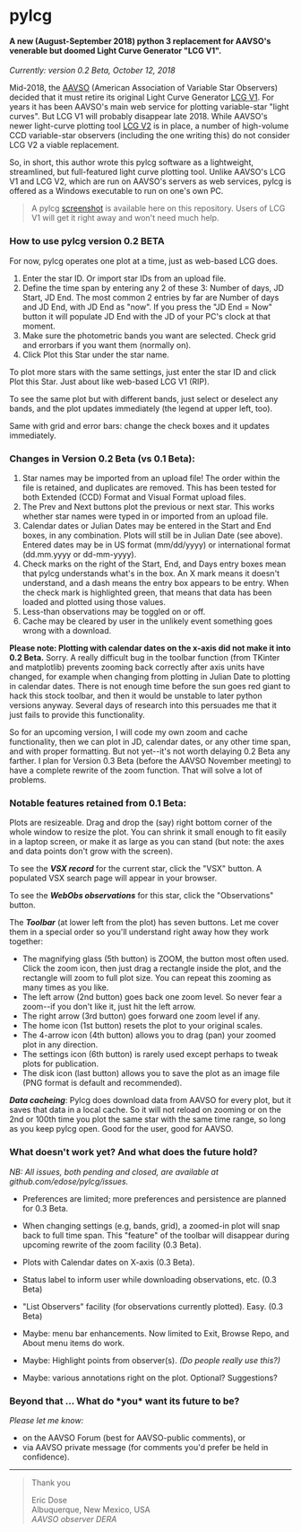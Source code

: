# pylcg

#### A new (August-September 2018) python 3 replacement for AAVSO's venerable but doomed Light Curve Generator "LCG V1".

_Currently: version 0.2 Beta, October 12, 2018_

Mid-2018, the [AAVSO](http://www.aavso.org) (American Association of Variable Star Observers) decided that it must retire its original Light Curve Generator [LCG V1](https://www.aavso.org/lcg). For years it has been AAVSO's main web service for plotting variable-star "light curves". But LCG V1 will probably disappear late 2018. 
While AAVSO's newer light-curve plotting tool [LCG V2](https://www.aavso.org/LCGv2/) is in place, a number of high-volume CCD variable-star observers (including the one writing this) do not consider LCG V2 a viable replacement.    

So, in short, this author wrote this pylcg software as a lightweight, streamlined, but full-featured light curve plotting tool. Unlike AAVSO's LCG V1 and LCG V2, which are run on AAVSO's servers as web services, pylcg is offered as a Windows executable to run on one's own PC.

>A pylcg [screenshot](https://github.com/edose/pylcg/blob/master/screenshot_pylcg.png) is available here on this repository. Users of LCG V1 will get it right away and won't need much help.

### How to use pylcg version 0.2 BETA

For now, pylcg operates one plot at a time, just as web-based LCG does.

1. Enter the star ID. Or import star IDs from an upload file.
2. Define the time span by entering any 2 of these 3: Number of days, JD Start, JD End. The most common 2 entries by far are Number of days and JD End, with JD End as "now". If you press the "JD End = Now" button it will populate JD End with the JD of your PC's clock at that moment.
3. Make sure the photometric bands you want are selected. Check grid and errorbars if you want them (normally on).
4. Click Plot this Star under the star name.

To plot more stars with the same settings, just enter the star ID and click Plot this Star. Just about like web-based LCG V1 (RIP).

To see the same plot but with different bands, just select or deselect any bands, and the plot updates immediately (the legend at upper left, too).

Same with grid and error bars: change the check boxes and it updates immediately.

### Changes in Version 0.2 Beta (vs 0.1 Beta):

1. Star names may be imported from an upload file! The order within the file is retained, and duplicates are removed. This has been tested for both Extended (CCD) Format and Visual Format upload files. 
2. The Prev and Next buttons plot the previous or next star. This works whether star names were typed in or imported from an upload file. 
3. Calendar dates or Julian Dates may be entered in the Start and End boxes, in any combination. Plots will still be in Julian Date (see above). Entered dates may be in US format (mm/dd/yyyy) or international format (dd.mm.yyyy or dd-mm-yyyy).
4. Check marks on the right of the Start, End, and Days entry boxes mean that pylcg understands what's in the box. An X mark means it doesn't understand, and a dash means the entry box appears to be entry. When the check mark is highlighted green, that means that data has been loaded and plotted using those values. 
5. Less-than observations may be toggled on or off.
6. Cache may be cleared by user in the unlikely event something goes wrong with a download.

**Please note: Plotting with calendar dates on the x-axis did not make it into 0.2 Beta.** Sorry. A really difficult bug in the toolbar function (from TKinter and matplotlib) prevents zooming back correctly after axis units have changed, for example when changing from plotting in Julian Date to plotting in calendar dates. There is not enough time before the sun goes red giant to hack this stock toolbar, and then it would be unstable to later python versions anyway. Several days of research into this persuades me that it just fails to provide this functionality. 

So for an upcoming version, I will code my own zoom and cache functionality, then we can plot in JD, calendar dates, or any other time span, and with proper formatting. But not yet--it's not worth delaying 0.2 Beta any farther. I plan for Version 0.3 Beta (before the AAVSO November meeting) to have a complete rewrite of the zoom function. That will solve a lot of problems.

### Notable features retained from 0.1 Beta:

Plots are resizeable. Drag and drop the (say) right bottom corner of the whole window to resize the plot. You can shrink it small enough to fit easily in a laptop screen, or make it as large as you can stand (but note: the axes and data points don't grow with the screen).

To see the **_VSX record_** for the current star, click the "VSX" button. A populated VSX search page will appear in your browser.

To see the **_WebObs observations_** for this star, click the "Observations" button.

The _**Toolbar**_ (at lower left from the plot) has seven buttons. Let me cover them in a special order so you'll understand right away how they work together:
* The magnifying glass (5th button) is ZOOM, the button most often used. Click the zoom icon, then just drag a rectangle inside the plot, and the rectangle will zoom to full plot size. You can repeat this zooming as many times as you like.
* The left arrow (2nd button) goes back one zoom level. So never fear a zoom--if you don't like it, just hit the left arrow.
* The right arrow (3rd button) goes forward one zoom level if any.
* The home icon (1st button) resets the plot to your original scales.
* The 4-arrow icon (4th button) allows you to drag (pan) your zoomed plot in any direction.
* The settings icon (6th button) is rarely used except perhaps to tweak plots for publication.
* The disk icon (last button) allows you to save the plot as an image file (PNG format is default and recommended).

_**Data cacheing**_: Pylcg does download data from AAVSO for every plot, but it saves that data in a local cache. So it will not reload on zooming or on the 2nd or 100th time you plot the same star with the same time range, so long as you keep pylcg open. Good for the user, good for AAVSO.

### What doesn't work yet? And what does the future hold?

_NB: All issues, both pending and closed, are available at github.com/edose/pylcg/issues._

* Preferences are limited; more preferences and persistence are planned for 0.3 Beta. 

* When changing settings (e.g, bands, grid), a zoomed-in plot will snap back to full time span. This "feature" of the toolbar will disappear during upcoming rewrite of the zoom facility (0.3 Beta). 

* Plots with Calendar dates on X-axis (0.3 Beta).

* Status label to inform user while downloading observations, etc. (0.3 Beta)

* "List Observers" facility (for observations currently plotted). Easy. (0.3 Beta)

* Maybe: menu bar enhancements. Now limited to Exit, Browse Repo, and About menu items do work.

* Maybe: Highlight points from observer(s). _(Do people really use this?)_

* Maybe: various annotations right on the plot. Optional? Suggestions?

### Beyond that ... What do \*you\* want its future to be?
 
 _Please let me know:_
* on the AAVSO Forum (best for AAVSO-public comments), or
* via AAVSO private message (for comments you'd prefer be held in confidence).

- - -

>Thank you
>
>Eric Dose\
>Albuquerque, New Mexico, USA\
>   _AAVSO observer DERA_
